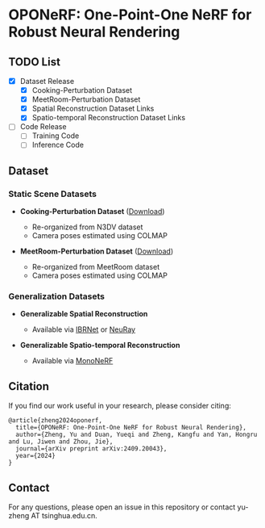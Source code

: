 # OPONeRF: One-Point-One NeRF for Robust Neural Rendering

## TODO List
- [x] Dataset Release
  - [x] Cooking-Perturbation Dataset
  - [x] MeetRoom-Perturbation Dataset
  - [x] Spatial Reconstruction Dataset Links
  - [x] Spatio-temporal Reconstruction Dataset Links
- [ ] Code Release
  - [ ] Training Code
  - [ ] Inference Code

## Dataset

### Static Scene Datasets
* **Cooking-Perturbation Dataset** ([Download](https://cloud.tsinghua.edu.cn/d/90ef1341cd0c4cfebb37/))
  - Re-organized from N3DV dataset
  - Camera poses estimated using COLMAP

* **MeetRoom-Perturbation Dataset** ([Download](https://cloud.tsinghua.edu.cn/d/fa1bc48c5bfd4c62a87f/))
  - Re-organized from MeetRoom dataset
  - Camera poses estimated using COLMAP

### Generalization Datasets 
* **Generalizable Spatial Reconstruction**
  - Available via [IBRNet](https://github.com/googleinterns/IBRNet) or [NeuRay](https://github.com/liuyuan-pal/NeuRay)

* **Generalizable Spatio-temporal Reconstruction**
  - Available via [MonoNeRF](https://github.com/tianfr/MonoNeRF)


## Citation
If you find our work useful in your research, please consider citing:
```
@article{zheng2024oponerf,
  title={OPONeRF: One-Point-One NeRF for Robust Neural Rendering},
  author={Zheng, Yu and Duan, Yueqi and Zheng, Kangfu and Yan, Hongru and Lu, Jiwen and Zhou, Jie},
  journal={arXiv preprint arXiv:2409.20043},
  year={2024}
}
```

## Contact
For any questions, please open an issue in this repository or contact yu-zheng AT tsinghua.edu.cn.
